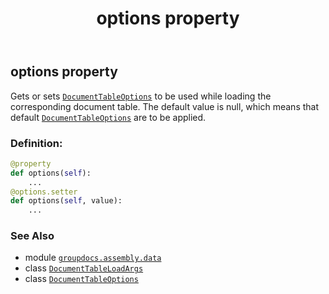 ﻿---
title: options property
second_title: GroupDocs.Assembly for Python via .NET API References
description: 
type: docs
url: /python-net/groupdocs.assembly.data/documenttableloadargs/options/
is_root: false
weight: 40
---

## options property


Gets or sets [`DocumentTableOptions`](/assembly/python-net/groupdocs.assembly.data/documenttableoptions) to be used while loading the corresponding document table.
The default value is null, which means that default [`DocumentTableOptions`](/assembly/python-net/groupdocs.assembly.data/documenttableoptions) are to be applied.
### Definition:
```python
@property
def options(self):
    ...
@options.setter
def options(self, value):
    ...
```

### See Also
* module [`groupdocs.assembly.data`](../../)
* class [`DocumentTableLoadArgs`](/assembly/python-net/groupdocs.assembly.data/documenttableloadargs)
* class [`DocumentTableOptions`](/assembly/python-net/groupdocs.assembly.data/documenttableoptions)
